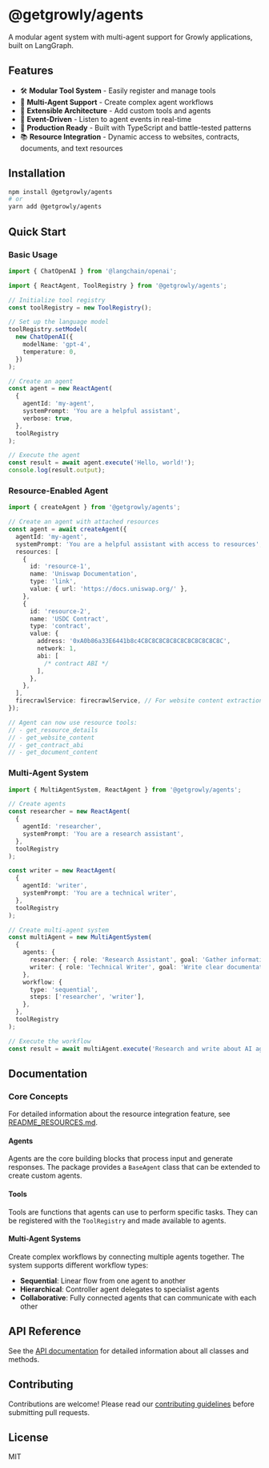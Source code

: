 # @getgrowly/agents

A modular agent system with multi-agent support for Growly applications, built on LangGraph.

## Features

- 🛠️ **Modular Tool System** - Easily register and manage tools
- 🤖 **Multi-Agent Support** - Create complex agent workflows
- 🧩 **Extensible Architecture** - Add custom tools and agents
- 🔄 **Event-Driven** - Listen to agent events in real-time
- 🚀 **Production Ready** - Built with TypeScript and battle-tested patterns
- 📚 **Resource Integration** - Dynamic access to websites, contracts, documents, and text resources

## Installation

```bash
npm install @getgrowly/agents
# or
yarn add @getgrowly/agents
```

## Quick Start

### Basic Usage

```typescript
import { ChatOpenAI } from '@langchain/openai';

import { ReactAgent, ToolRegistry } from '@getgrowly/agents';

// Initialize tool registry
const toolRegistry = new ToolRegistry();

// Set up the language model
toolRegistry.setModel(
  new ChatOpenAI({
    modelName: 'gpt-4',
    temperature: 0,
  })
);

// Create an agent
const agent = new ReactAgent(
  {
    agentId: 'my-agent',
    systemPrompt: 'You are a helpful assistant',
    verbose: true,
  },
  toolRegistry
);

// Execute the agent
const result = await agent.execute('Hello, world!');
console.log(result.output);
```

### Resource-Enabled Agent

```typescript
import { createAgent } from '@getgrowly/agents';

// Create an agent with attached resources
const agent = await createAgent({
  agentId: 'my-agent',
  systemPrompt: 'You are a helpful assistant with access to resources',
  resources: [
    {
      id: 'resource-1',
      name: 'Uniswap Documentation',
      type: 'link',
      value: { url: 'https://docs.uniswap.org/' },
    },
    {
      id: 'resource-2',
      name: 'USDC Contract',
      type: 'contract',
      value: {
        address: '0xA0b86a33E6441b8c4C8C8C8C8C8C8C8C8C8C8C8C',
        network: 1,
        abi: [
          /* contract ABI */
        ],
      },
    },
  ],
  firecrawlService: firecrawlService, // For website content extraction
});

// Agent can now use resource tools:
// - get_resource_details
// - get_website_content
// - get_contract_abi
// - get_document_content
```

### Multi-Agent System

```typescript
import { MultiAgentSystem, ReactAgent } from '@getgrowly/agents';

// Create agents
const researcher = new ReactAgent(
  {
    agentId: 'researcher',
    systemPrompt: 'You are a research assistant',
  },
  toolRegistry
);

const writer = new ReactAgent(
  {
    agentId: 'writer',
    systemPrompt: 'You are a technical writer',
  },
  toolRegistry
);

// Create multi-agent system
const multiAgent = new MultiAgentSystem(
  {
    agents: {
      researcher: { role: 'Research Assistant', goal: 'Gather information' },
      writer: { role: 'Technical Writer', goal: 'Write clear documentation' },
    },
    workflow: {
      type: 'sequential',
      steps: ['researcher', 'writer'],
    },
  },
  toolRegistry
);

// Execute the workflow
const result = await multiAgent.execute('Research and write about AI agents');
```

## Documentation

### Core Concepts

For detailed information about the resource integration feature, see [README_RESOURCES.md](./README_RESOURCES.md).

#### Agents

Agents are the core building blocks that process input and generate responses. The package provides a `BaseAgent` class that can be extended to create custom agents.

#### Tools

Tools are functions that agents can use to perform specific tasks. They can be registered with the `ToolRegistry` and made available to agents.

#### Multi-Agent Systems

Create complex workflows by connecting multiple agents together. The system supports different workflow types:

- **Sequential**: Linear flow from one agent to another
- **Hierarchical**: Controller agent delegates to specialist agents
- **Collaborative**: Fully connected agents that can communicate with each other

## API Reference

See the [API documentation](./docs/API.md) for detailed information about all classes and methods.

## Contributing

Contributions are welcome! Please read our [contributing guidelines](./CONTRIBUTING.md) before submitting pull requests.

## License

MIT
